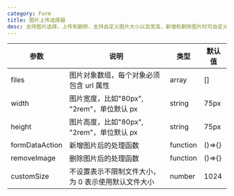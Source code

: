 ```yaml
---
category: Form
title: 图片上传选择器
desc: 支持图片选择，上传和删除，支持自定义图片大小以及宽高，新增和删除图片时可自定义处理函数。
---
```


<DEMO>

| 参数           | 说明                                                | 类型     | 默认值 |
| -------------- | --------------------------------------------------- | -------- | ------ |
| files          | 图片对象数组，每个对象必须包含 url 属性             | array    | []     |
| width          | 图片宽度，比如"80px", "2rem"，单位默认 px           | string   | 75px   |
| height         | 图片高度，比如"80px", "2rem"，单位默认 px           | string   | 75px   |
| formDataAction | 新增图片后的处理函数                                | function | ()=>{} |
| removeImage    | 删除图片后的处理函数                                | function | ()=>{} |
| customSize     | 不设置表示不限制文件大小，为 0 表示使用默认文件大小 | number   | 1024   |
